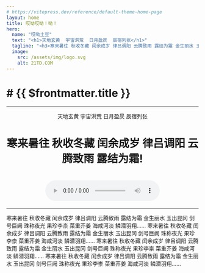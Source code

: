 ```yaml
---
# https://vitepress.dev/reference/default-theme-home-page
layout: home
title: 哎呦哎呦！呦！
hero:
  name: "哎呦土豆"
  text: "<h1>天地玄黄  宇宙洪荒  日月盈昃  辰宿列张</h1>"
  tagline: "<h3>寒来暑往 秋收冬藏 闰余成岁 律吕调阳 云腾致雨 露结为霜 金生丽水 玉出昆冈 剑号巨阙 珠称夜光 果珍李柰 菜重芥姜 海咸河淡 鳞潜羽翔 龙师火帝 鸟官人皇 始制文字 乃服衣裳......</h3>"
  image:
    src: /assets/img/logo.svg
    alt: 21TD.COM
---
```


<h1># {{ $frontmatter.title }}</h1>
<COVER />
<hr />
<center>
  <v-btn size="x-large" @click="awesome = !awesome" variant="text" prepend-icon="mdi-button-cursor">
    天地玄黄  宇宙洪荒  日月盈昃  辰宿列张
  </v-btn>
  <h1 v-if="awesome">寒来暑往 秋收冬藏 闰余成岁 律吕调阳 云腾致雨 露结为霜!</h1>
  <h1 v-else>
    	<vue-plyr>
        <v-card color="grey-darken-4" class="w-80 h-45" 
        image="./assets/img/bg.png">
        <audio controls crossorigin playsinline class="w-full h-full">
          <source src="https://cdn.plyr.io/static/demo/Kishi_Bashi_-_It_All_Began_With_a_Burst.mp3"
            type="audio/mp3" />
          <source src="https://cdn.plyr.io/static/demo/Kishi_Bashi_-_It_All_Began_With_a_Burst.ogg"
            type="audio/ogg" />
        </audio>
        </v-card>
      </vue-plyr>
  </h1>
</center>
<hr />
<div class="grid grid-cols-4 gap-4">
<v-card hover class="mx-auto" variant="outlined" subtitle="The #1 Vue UI Library">
  <template v-slot:title>
    <span class="font-weight-black" style="font-size: 1.2rem">天地玄黄</span>
  </template>
  <v-card-text>
    寒来暑往 秋收冬藏 闰余成岁 律吕调阳 云腾致雨 露结为霜 金生丽水 玉出昆冈 剑号巨阙 珠称夜光 果珍李柰 菜重芥姜 海咸河淡 鳞潜羽翔......
  </v-card-text>
</v-card>
<v-card hover class="mx-auto" variant="outlined" subtitle="The #1 Vue UI Library">
  <template v-slot:title>
    <span class="font-weight-black" style="font-size: 1.2rem">宇宙洪荒</span>
  </template>
  <v-card-text>
    寒来暑往 秋收冬藏 闰余成岁 律吕调阳 云腾致雨 露结为霜 金生丽水 玉出昆冈 剑号巨阙 珠称夜光 果珍李柰 菜重芥姜 海咸河淡 鳞潜羽翔......
  </v-card-text>
</v-card>
<v-card hover class="mx-auto" variant="outlined" subtitle="The #1 Vue UI Library">
  <template v-slot:title>
    <span class="font-weight-black" style="font-size: 1.2rem">日月盈昃</span>
  </template>
  <v-card-text>
    寒来暑往 秋收冬藏 闰余成岁 律吕调阳 云腾致雨 露结为霜 金生丽水 玉出昆冈 剑号巨阙 珠称夜光 果珍李柰 菜重芥姜 海咸河淡 鳞潜羽翔......
  </v-card-text>
</v-card>
<v-card hover class="mx-auto" variant="outlined" subtitle="The #1 Vue UI Library">
  <template v-slot:title>
    <span class="font-weight-black" style="font-size: 1.2rem">辰宿列张</span>
  </template>
  <v-card-text>
    寒来暑往 秋收冬藏 闰余成岁 律吕调阳 云腾致雨 露结为霜 金生丽水 玉出昆冈 剑号巨阙 珠称夜光 果珍李柰 菜重芥姜 海咸河淡 鳞潜羽翔......
  </v-card-text>
</v-card>
</div>


<script setup>
import COVER from './components/Cover.vue'

import { ref } from 'vue'
const awesome = ref(true)

</script>